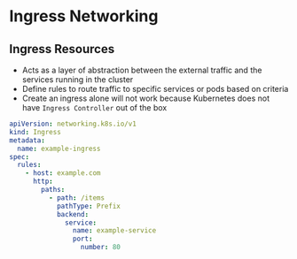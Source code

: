 # Ingress Networking

## Ingress Resources

*  Acts as a layer of abstraction between the external traffic and the services running in the cluster
*  Define rules to route traffic to specific services or pods based on criteria
*  Create an ingress alone will not work because Kubernetes does not have `Ingress Controller` out of the box

```yaml
apiVersion: networking.k8s.io/v1
kind: Ingress
metadata:
  name: example-ingress
spec:
  rules:
    - host: example.com
      http:
        paths:
          - path: /items
            pathType: Prefix
            backend:
              service:
                name: example-service
                port:
                  number: 80
```
